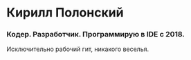 # Кирилл Полонский
### Кодер. Разработчик. Программирую в IDE с 2018.
Исключительно рабочий гит, никакого веселья.

